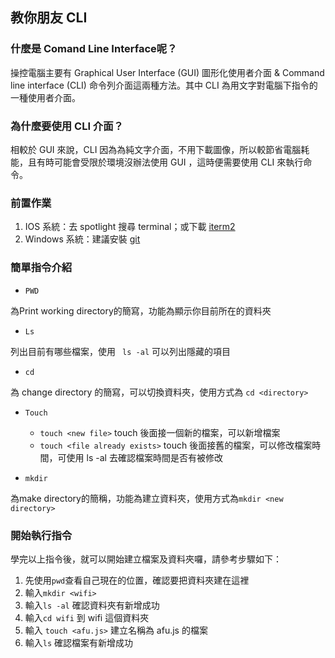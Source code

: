 ## 教你朋友 CLI

### 什麼是 Comand Line Interface呢？
操控電腦主要有 Graphical User Interface (GUI) 圖形化使用者介面 & Command line interface (CLI) 命令列介面這兩種方法。其中 CLI 為用文字對電腦下指令的一種使用者介面。

### 為什麼要使用 CLI 介面？
相較於 GUI 來說，CLI 因為為純文字介面，不用下載圖像，所以較節省電腦耗能，且有時可能會受限於環境沒辦法使用 GUI ，這時便需要使用 CLI 來執行命令。

### 前置作業
1. IOS 系統：去 spotlight 搜尋 terminal；或下載 [iterm2](https://iterm2.com/) 
2. Windows 系統：建議安裝 [git](https://git-scm.com/)

### 簡單指令介紹
* `PWD`

為Print working directory的簡寫，功能為顯示你目前所在的資料夾

* `Ls`

列出目前有哪些檔案，使用 ` ls -al` 可以列出隱藏的項目

*  `cd` 

為 change directory 的簡寫，可以切換資料夾，使用方式為 `cd <directory>`

*  `Touch`

    * `touch <new file>` touch 後面接一個新的檔案，可以新增檔案
    * `touch <file already exists>` touch 後面接舊的檔案，可以修改檔案時間，可使用 ls -al 去確認檔案時間是否有被修改

* `mkdir` 

為make directory的簡稱，功能為建立資料夾，使用方式為`mkdir <new directory>`

### 開始執行指令

學完以上指令後，就可以開始建立檔案及資料夾囉，請參考步驟如下：

1. 先使用`pwd`查看自己現在的位置，確認要把資料夾建在這裡
2. 輸入`mkdir <wifi>`
3. 輸入`ls -al` 確認資料夾有新增成功
4. 輸入`cd wifi` 到 wifi 這個資料夾
5. 輸入 `touch <afu.js>` 建立名稱為 afu.js 的檔案
6. 輸入`ls` 確認檔案有新增成功



